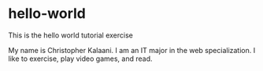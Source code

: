 # hello-world
This is the hello world tutorial exercise

My name is Christopher Kalaani. I am an IT major in the web specialization. I like to exercise, play video games, and read.
